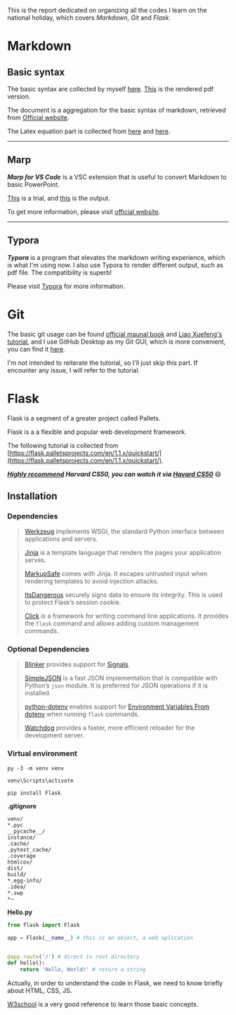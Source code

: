 This is the report dedicated on organizing all the codes I learn on the national holiday, which covers *Markdown*, *Git* and *Flask*.

# Markdown

## Basic syntax

The basic syntax are collected by myself [here](https://github.com/paradoxXD/paradoxical/blob/master/basic_markdown.md "the example deployed on github").  [This](https://github.com/paradoxXD/paradoxical/blob/master/basic_markdown.pdf) is the rendered pdf version.

The document is a aggregation for the basic syntax of markdown, retrieved from [Official website](https://www.markdownguide.org/basic-syntax/).

The Latex equation part is collected from [here](https://www.zybuluo.com/codeep/note/163962#mjx-eqn-eqsample "other people's notes") and [here](https://math.meta.stackexchange.com/questions/5020/mathjax-basic-tutorial-and-quick-reference "https://math.meta.stackexchange.com/questions/5020/mathjax-basic-tutorial-and-quick-reference").

---

## Marp

***Marp for VS Code*** is a VSC extension that is useful to convert Markdown to basic PowerPoint.

[This](https://github.com/paradoxXD/paradoxical/blob/master/marp_usage.md "the source code") is a trial, and [this](https://github.com/paradoxXD/paradoxical/blob/master/marp_usage.pdf "the pdf version") is the output.

To get more information, please visit [official website](https://marpit.marp.app/markdown).

---

## Typora

***Typora*** is a program that elevates the markdown writing experience, which is what I'm using now. I also use Typora to render different output, such as pdf file. The compatibility is superb!

Please visit [Typora](https://www.typora.io/) for more information.

# Git

The basic git usage can be found [official maunal book](https://git-scm.com/docs) and [Liao Xuefeng's tutorial](https://www.liaoxuefeng.com/wiki/896043488029600), and I use GitHub Desktop as my Git GUI, which is more convenient, you can find it [here](https://desktop.github.com/).

I'm not intended to reiterate the tutorial, so I'll just skip this part. If encounter any issue, I will refer to the tutorial.

# Flask

Flask is a segment of a greater project called Pallets.

Flask is a a flexible and popular web development framework.

The following tutorial is collected from [https://flask.palletsprojects.com/en/1.1.x/quickstart/](https://flask.palletsprojects.com/en/1.1.x/quickstart/).

***<u>Highly recommend</u> Harvard CS50, you can watch it via [Havard CS50](https://www.youtube.com/watch?v=zdgYw-3tzfI)***  :smile:

## Installation

### Dependencies

>[Werkzeug](https://palletsprojects.com/p/werkzeug/) implements WSGI, the standard Python interface between applications and servers.
>
>[Jinja](https://palletsprojects.com/p/jinja/) is a template language that renders the pages your application serves.
>
>[MarkupSafe](https://palletsprojects.com/p/markupsafe/) comes with Jinja. It escapes untrusted input when rendering templates to avoid injection attacks.
>
>[ItsDangerous](https://palletsprojects.com/p/itsdangerous/) securely signs data to ensure its integrity. This is used to protect Flask’s session cookie.
>
>[Click](https://palletsprojects.com/p/click/) is a framework for writing command line applications. It provides the `flask` command and allows adding custom management commands.

### Optional Dependencies

> [Blinker](https://pythonhosted.org/blinker/) provides support for [Signals](https://flask.palletsprojects.com/en/1.1.x/signals/#signals).
>
> [SimpleJSON](https://simplejson.readthedocs.io/) is a fast JSON implementation that is compatible with Python’s `json` module. It is preferred for JSON operations if it is installed.
>
> [python-dotenv](https://github.com/theskumar/python-dotenv#readme) enables support for [Environment Variables From dotenv](https://flask.palletsprojects.com/en/1.1.x/cli/#dotenv) when running `flask` commands.
>
> [Watchdog](https://pythonhosted.org/watchdog/) provides a faster, more efficient reloader for the development server.

### Virtual environment

```
py -3 -m venv venv
```

```
venv\Scripts\activate
```

```
pip install Flask
```

**.gitignore**

```
venv/
*.pyc
__pycache__/
instance/
.cache/
.pytest_cache/
.coverage
htmlcov/
dist/
build/
*.egg-info/
.idea/
*.swp
*~
```

**Hello.py**

```python
from flask import Flask

app = Flask(__name__) # this is an object, a web aplication


@app.route('/') # direct to root directory
def hello():
    return 'Hello, World!' # return a string
```

Actually, in order to understand the code in Flask, we need to know briefly about HTML, CSS, JS.

[W3school](https://www.w3schools.com/html/default.asp) is a very good reference to learn those basic concepts.

 